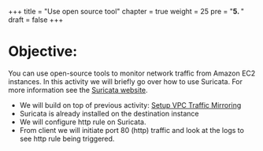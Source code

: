 +++
title = "Use open source tool"
chapter = true
weight = 25
pre = "<b>5. </b>"
draft = false
+++

# Objective:

You can use open-source tools to monitor network traffic from Amazon EC2 instances. In this activity we will briefly go over how to use Suricata. For more information see the [Suricata website](https://suricata-ids.org/).

* We will build on top of previous activity: [Setup VPC Traffic Mirroring](/030_module1/)
* Suricata is already installed on the destination instance
* We will configure http rule on Suricata.
* From client we will initiate port 80 (http) traffic and look at the logs to see http rule being triggered.

